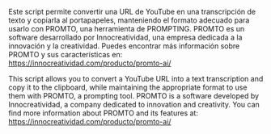 Este script permite convertir una URL de YouTube en una transcripción de texto y copiarla al portapapeles, manteniendo el formato adecuado para usarlo con PROMTO, una herramienta de PROMPTING. PROMTO es un software desarrollado por Innocreatividad, una empresa dedicada a la innovación y la creatividad. Puedes encontrar más información sobre PROMTO y sus características en: https://innocreatividad.com/producto/promto-ai/


This script allows you to convert a YouTube URL into a text transcription and copy it to the clipboard, while maintaining the appropriate format to use them with PROMTO, a prompting tool. PROMTO is a software developed by Innocreatividad, a company dedicated to innovation and creativity. You can find more information about PROMTO and its features at: https://innocreatividad.com/producto/promto-ai/ 